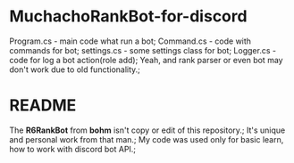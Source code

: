 # MuchachoRankBot-for-discord
Program.cs - main code what run a bot;
Command.cs - code with commands for bot;
settings.cs - some settings class for bot;
Logger.cs - code for log a bot action(role add);
Yeah, and rank parser or even bot may don't work due to old functionality.;

# README
The **R6RankBot** from **bohm** isn't copy or edit of this repository.;
It's unique and personal work from that man.;
My code was used only for basic learn, how to work with discord bot API.;
